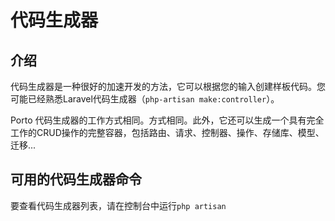 # 代码生成器

## 介绍
 代码生成器是一种很好的加速开发的方法，它可以根据您的输入创建样板代码。您可能已经熟悉Laravel代码生成器（`php-artisan make:controller`）。
 
 Porto 代码生成器的工作方式相同。方式相同。此外，它还可以生成一个具有完全工作的CRUD操作的完整容器，包括路由、请求、控制器、操作、存储库、模型、迁移...

## 可用的代码生成器命令
 要查看代码生成器列表，请在控制台中运行`php artisan`
 
